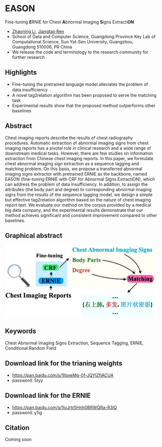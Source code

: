# EASON
Fine-tuning **E**RNIE for Chest **A**bnormal Imaging **S**igns Extracti**ON**
- [Zhaoning Li](lizhn7@mail2.sysu.edu.cn), [Jiangtao Ren](issrjt@mail.sysu.edu.cn)
- School of Data and Computer Science, Guangdong Province Key Lab of Computational Science, Sun Yat-Sen University, Guangzhou, Guangdong 510006, PR China
- We release the code and terminology to the research community for further research

## Highlights
- Fine-tuning the pretrained language model alleviates the problem of data insuﬃciency
- A novel tag2relation algorithm has been proposed to serve the matching task
- Experimental results show that the proposed method outperforms other baselines

## Abstract

Chest imaging reports describe the results of chest radiography procedures. Automatic extraction of abnormal imaging signs from chest imaging reports has a pivotal role in clinical research and a wide range of downstream medical tasks. However, there are few studies on information extraction from Chinese chest imaging reports. In this paper, we formulate chest abnormal imaging sign extraction as a sequence tagging and matching problem. On this basis, we propose a transferred abnormal imaging signs extractor with pretrained ERNIE as the backbone, named EASON (fine-tuning ERNIE with CRF for Abnormal Signs ExtractiON), which can address the problem of data insufficiency. In addition, to assign the attributes (the body part and degree) to corresponding abnormal imaging signs from the results of the sequence tagging model, we design a simple but effective tag2relation algorithm based on the nature of chest imaging report text. We evaluate our method on the corpus provided by a medical big data company, and the experimental results demonstrate that our method achieves significant and consistent improvement compared to other baselines.

## Graphical abstract

![avatar](graphical_abstract.png)

## Keywords

Chest Abnormal Imaging Signs Extraction, Sequence Tagging, ERNIE, Conditional Random Field

## Download link for the trianing weights

- https://pan.baidu.com/s/1llpxeMg-0f-JQYIZfjACUA  
- password: 5tyy

## Download link for the ERNIE

- https://pan.baidu.com/s/1ioJrtr5Hnh0BRWQRa-R3lQ  
- password: y1ig

## Citation

Coming soon
